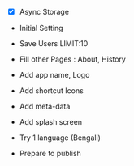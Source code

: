 -[x] Async Storage
- Initial Setting
- Save Users LIMIT:10
- Fill other Pages : About, History
- Add app name, Logo
- Add shortcut Icons
- Add meta-data
- Add splash screen
- Try 1 language (Bengali)


- Prepare to publish